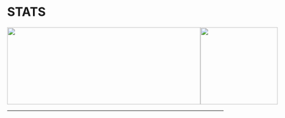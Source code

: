 # STATS

<div style="display: flex; justify-content: space-evenly">
    <img src="https://github-readme-stats.vercel.app/api?username=hdelavidaum&count_private=true&show_icons=true&theme=apprentice&hide_border=true" width="450" height="180em">
    <img src="https://github-readme-stats.vercel.app/api/top-langs/?username=hdelavidaum&layout=compact&theme=apprentice&hide_border=true" height="180em">
</div>

---
